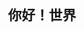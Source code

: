 <!DOCTYPE html>
<html lang="zh-CN">
  <head>
    <meta charset="utf-8">
  </head>
  <body>
    <h1 align="center">你好！世界</h1>
  </body>
